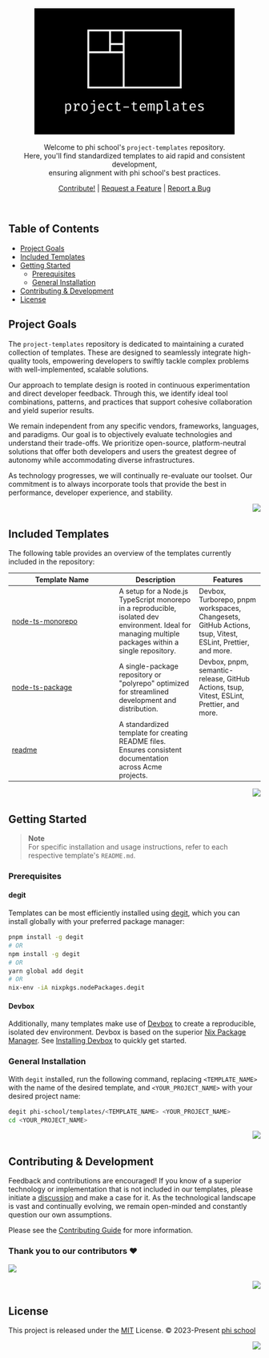 <a name="readme-top"></a>

<br/>

<div align="center">

<p>
  <img src="./.github/images/project-templates.svg" width="400">
</p>

<p>
 Welcome to phi school's <code>project-templates</code> repository. <br/> Here, you'll find standardized templates to aid rapid and consistent development, <br/> ensuring alignment with phi school's best practices.
</p>

[Contribute!](#contributing--development) | [Request a Feature][github-issues-link] | [Report a Bug][github-issues-link]

</div>

<br/>

## Table of Contents

- [Project Goals](#project-goals)
- [Included Templates](#included-templates)
- [Getting Started](#getting-started)
  - [Prerequisites](#prerequisites)
  - [General Installation](#general-installation)
- [Contributing & Development](#contributing--development)
- [License](#license)

## Project Goals

The `project-templates` repository is dedicated to maintaining a curated collection of templates. These are designed to seamlessly integrate high-quality tools, empowering developers to swiftly tackle complex problems with well-implemented, scalable solutions.

Our approach to template design is rooted in continuous experimentation and direct developer feedback. Through this, we identify ideal tool combinations, patterns, and practices that support cohesive collaboration and yield superior results.

We remain independent from any specific vendors, frameworks, languages, and paradigms. Our goal is to objectively evaluate technologies and understand their trade-offs. We prioritize open-source, platform-neutral solutions that offer both developers and users the greatest degree of autonomy while accommodating diverse infrastructures.

As technology progresses, we will continually re-evaluate our toolset. Our commitment is to always incorporate tools that provide the best in performance, developer experience, and stability.

<div align="right">
  
[![][back-to-top]](#readme-top)

</div>

## Included Templates

The following table provides an overview of the templates currently included in the repository:

<!-- Use an HTML table with a static width on the first column so that the template names don't wrap.  -->

<table>
	<thead>
		<tr>
			<th width="200">Template Name</th>
			<th>Description</th>
			<th>Features</th>
		</tr>
	</thead>
	<tbody>
		<tr>
			<td width="200">
				<a href="./node-ts-monorepo/">node-ts-monorepo</a>
			</td>
			<td>
				A setup for a Node.js TypeScript monorepo in a reproducible, isolated
				dev environment. Ideal for managing multiple packages within a single
				repository.
			</td>
			<td>
				Devbox, Turborepo, pnpm workspaces, Changesets, GitHub Actions, tsup,
				Vitest, ESLint, Prettier, and more.
			</td>
		</tr>
		<tr>
			<td width="200">
				<a href="./node-ts-package">node-ts-package</a>
			</td>
			<td>
				A single-package repository or "polyrepo" optimized for streamlined
				development and distribution.
			</td>
			<td>
				Devbox, pnpm, semantic-release, GitHub Actions, tsup, Vitest, ESLint,
				Prettier, and more.
			</td>
		</tr>
		<tr>
			<td width="200"><a href="./readme">readme</a></td>
			<td>
				A standardized template for creating README files. Ensures consistent
				documentation across Acme projects.
			</td>
			<td></td>
		</tr>
	</tbody>
</table>

<div align="right">
  
[![][back-to-top]](#readme-top)

</div>

## Getting Started

> **Note**\
> For specific installation and usage instructions, refer to each respective template's `README.md`.

### Prerequisites

#### degit

Templates can be most efficiently installed using [degit](https://github.com/Rich-Harris/degit), which you can install globally with your preferred package manager:

```bash
pnpm install -g degit
# OR
npm install -g degit
# OR
yarn global add degit
# OR
nix-env -iA nixpkgs.nodePackages.degit
```

#### Devbox

Additionally, many templates make use of [Devbox](https://www.jetpack.io/devbox/docs/) to create a reproducible, isolated dev environment. Devbox is based on the superior [Nix Package Manager](https://nixos.org/download.html). See [Installing Devbox](https://www.jetpack.io/devbox/docs/installing_devbox/) to quickly get started.

### General Installation

With `degit` installed, run the following command, replacing `<TEMPLATE_NAME>` with the name of the desired template, and `<YOUR_PROJECT_NAME>` with your desired project name:

```bash
degit phi-school/templates/<TEMPLATE_NAME> <YOUR_PROJECT_NAME>
cd <YOUR_PROJECT_NAME>
```

<div align="right">
  
[![][back-to-top]](#readme-top)

</div>

## Contributing & Development

Feedback and contributions are encouraged! If you know of a superior technology or implementation that is not included in our templates, please initiate a [discussion](https://github.com/phi-school/project-templates/discussions) and make a case for it. As the technological landscape is vast and continually evolving, we remain open-minded and constantly question our own assumptions.

Please see the [Contributing Guide][contributing-guide] for more information.

### Thank you to our contributors ❤️

[![][contributors-contrib]][contributors-link]

<div align="right">
  
[![][back-to-top]](#readme-top)

</div>

## License

This project is released under the [MIT](./LICENSE) License. © 2023-Present [phi school](https://phi.school)

<div align="right">
  
[![][back-to-top]](#readme-top)

</div>

<!-- Link Group -->

[back-to-top]: https://img.shields.io/badge/-⇧_Back_To_Top-black?style=flat-square
[changelog-link]: ./CHAGNELOG.md
[contributing-guide]: ./CONTRIBUTING.md
[contributors-contrib]: https://contrib.rocks/image?repo=phi-school/project-templates
[contributors-link]: https://github.com/phi-school/project-templates/graphs/contributors
[github-issues-link]: https://github.com/phi-school/project-templates/issues
